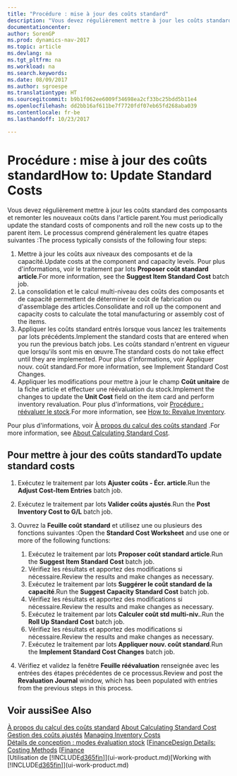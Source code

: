 ```yaml
---
title: "Procédure : mise à jour des coûts standard"
description: "Vous devez régulièrement mettre à jour les coûts standard des composants et remonter les nouveaux coûts dans l'article parent."
documentationcenter: 
author: SorenGP
ms.prod: dynamics-nav-2017
ms.topic: article
ms.devlang: na
ms.tgt_pltfrm: na
ms.workload: na
ms.search.keywords: 
ms.date: 08/09/2017
ms.author: sgroespe
ms.translationtype: HT
ms.sourcegitcommit: b9b1f062ee6009f34698ea2cf33bc25bdd5b11e4
ms.openlocfilehash: dd2bb16af611be7f7720fdf07eb65fd268aba039
ms.contentlocale: fr-be
ms.lasthandoff: 10/23/2017

---
```

# <a name="how-to-update-standard-costs"></a><span data-ttu-id="37284-103">Procédure : mise à jour des coûts standard</span><span class="sxs-lookup"><span data-stu-id="37284-103">How to: Update Standard Costs</span></span>
<span data-ttu-id="37284-104">Vous devez régulièrement mettre à jour les coûts standard des composants et remonter les nouveaux coûts dans l'article parent.</span><span class="sxs-lookup"><span data-stu-id="37284-104">You must periodically update the standard costs of components and roll the new costs up to the parent item.</span></span> <span data-ttu-id="37284-105">Le processus comprend généralement les quatre étapes suivantes :</span><span class="sxs-lookup"><span data-stu-id="37284-105">The process typically consists of the following four steps:</span></span>  

1.  <span data-ttu-id="37284-106">Mettre à jour les coûts aux niveaux des composants et de la capacité.</span><span class="sxs-lookup"><span data-stu-id="37284-106">Update costs at the component and capacity levels.</span></span> <span data-ttu-id="37284-107">Pour plus d'informations, voir le traitement par lots **Proposer coût standard article**.</span><span class="sxs-lookup"><span data-stu-id="37284-107">For more information, see the **Suggest Item Standard Cost** batch job.</span></span>  
2.  <span data-ttu-id="37284-108">La consolidation et le calcul multi-niveau des coûts des composants et de capacité permettent de déterminer le coût de fabrication ou d'assemblage des articles.</span><span class="sxs-lookup"><span data-stu-id="37284-108">Consolidate and roll up the component and capacity costs to calculate the total manufacturing or assembly cost of the items.</span></span>  
3.  <span data-ttu-id="37284-109">Appliquer les coûts standard entrés lorsque vous lancez les traitements par lots précédents.</span><span class="sxs-lookup"><span data-stu-id="37284-109">Implement the standard costs that are entered when you run the previous batch jobs.</span></span> <span data-ttu-id="37284-110">Les coûts standard n'entrent en vigueur que lorsqu'ils sont mis en œuvre.</span><span class="sxs-lookup"><span data-stu-id="37284-110">The standard costs do not take effect until they are implemented.</span></span> <span data-ttu-id="37284-111">Pour plus d'informations, voir Appliquer nouv. coût standard.</span><span class="sxs-lookup"><span data-stu-id="37284-111">For more information, see Implement Standard Cost Changes.</span></span>  
4.  <span data-ttu-id="37284-112">Appliquer les modifications pour mettre à jour le champ **Coût unitaire** de la fiche article et effectuer une réévaluation du stock.</span><span class="sxs-lookup"><span data-stu-id="37284-112">Implement the changes to update the **Unit Cost** field on the item card and perform inventory revaluation.</span></span> <span data-ttu-id="37284-113">Pour plus d'informations, voir [Procédure : réévaluer le stock](inventory-how-revalue-inventory.md).</span><span class="sxs-lookup"><span data-stu-id="37284-113">For more information, see [How to: Revalue Inventory](inventory-how-revalue-inventory.md).</span></span>  

<span data-ttu-id="37284-114">Pour plus d'informations, voir [À propos du calcul des coûts standard](finance-about-calculating-standard-cost.md) .</span><span class="sxs-lookup"><span data-stu-id="37284-114">For more information, see [About Calculating Standard Cost](finance-about-calculating-standard-cost.md).</span></span>  
## <a name="to-update-standard-costs"></a><span data-ttu-id="37284-115">Pour mettre à jour des coûts standard</span><span class="sxs-lookup"><span data-stu-id="37284-115">To update standard costs</span></span>  
1.  <span data-ttu-id="37284-116">Exécutez le traitement par lots **Ajuster coûts - Écr. article**.</span><span class="sxs-lookup"><span data-stu-id="37284-116">Run the **Adjust Cost-Item Entries** batch job.</span></span>  
2.  <span data-ttu-id="37284-117">Exécutez le traitement par lots **Valider coûts ajustés**.</span><span class="sxs-lookup"><span data-stu-id="37284-117">Run the **Post Inventory Cost to G/L** batch job.</span></span>  
3.  <span data-ttu-id="37284-118">Ouvrez la **Feuille coût standard** et utilisez une ou plusieurs des fonctions suivantes :</span><span class="sxs-lookup"><span data-stu-id="37284-118">Open the **Standard Cost Worksheet** and use one or more of the following functions:</span></span>  

    1.  <span data-ttu-id="37284-119">Exécutez le traitement par lots **Proposer coût standard article**.</span><span class="sxs-lookup"><span data-stu-id="37284-119">Run the **Suggest Item Standard Cost** batch job.</span></span>  
    2.  <span data-ttu-id="37284-120">Vérifiez les résultats et apportez des modifications si nécessaire.</span><span class="sxs-lookup"><span data-stu-id="37284-120">Review the results and make changes as necessary.</span></span>  
    3.  <span data-ttu-id="37284-121">Exécutez le traitement par lots **Suggérer le coût standard de la capacité**.</span><span class="sxs-lookup"><span data-stu-id="37284-121">Run the **Suggest Capacity Standard Cost** batch job.</span></span>  
    4.  <span data-ttu-id="37284-122">Vérifiez les résultats et apportez des modifications si nécessaire.</span><span class="sxs-lookup"><span data-stu-id="37284-122">Review the results and make changes as necessary.</span></span>
    5. <span data-ttu-id="37284-123">Exécutez le traitement par lots **Calculer coût std multi-niv.**.</span><span class="sxs-lookup"><span data-stu-id="37284-123">Run the **Roll Up Standard Cost** batch job.</span></span>
    6.  <span data-ttu-id="37284-124">Vérifiez les résultats et apportez des modifications si nécessaire.</span><span class="sxs-lookup"><span data-stu-id="37284-124">Review the results and make changes as necessary.</span></span>
    7.  <span data-ttu-id="37284-125">Exécutez le traitement par lots **Appliquer nouv. coût standard**.</span><span class="sxs-lookup"><span data-stu-id="37284-125">Run the **Implement Standard Cost Changes** batch job.</span></span>  
4.  <span data-ttu-id="37284-126">Vérifiez et validez la fenêtre **Feuille réévaluation** renseignée avec les entrées des étapes précédentes de ce processus.</span><span class="sxs-lookup"><span data-stu-id="37284-126">Review and post the **Revaluation Journal** window, which has been populated with entries from the previous steps in this process.</span></span>  

## <a name="see-also"></a><span data-ttu-id="37284-127">Voir aussi</span><span class="sxs-lookup"><span data-stu-id="37284-127">See Also</span></span>  
 <span data-ttu-id="37284-128">[À propos du calcul des coûts standard](finance-about-calculating-standard-cost.md) </span><span class="sxs-lookup"><span data-stu-id="37284-128">[About Calculating Standard Cost](finance-about-calculating-standard-cost.md) </span></span>  
 <span data-ttu-id="37284-129">[Gestion des coûts ajustés](finance-manage-inventory-costs.md) </span><span class="sxs-lookup"><span data-stu-id="37284-129">[Managing Inventory Costs](finance-manage-inventory-costs.md) </span></span>  
 <span data-ttu-id="37284-130">[Détails de conception : modes évaluation stock](design-details-costing-methods.md) [[Finance](finance.md)</span><span class="sxs-lookup"><span data-stu-id="37284-130">[Design Details: Costing Methods](design-details-costing-methods.md) [[Finance](finance.md)</span></span>  
 <span data-ttu-id="37284-131">[Utilisation de [!INCLUDE[d365fin](includes/d365fin_md.md)]](ui-work-product.md)</span><span class="sxs-lookup"><span data-stu-id="37284-131">[Working with [!INCLUDE[d365fin](includes/d365fin_md.md)]](ui-work-product.md)</span></span>  

